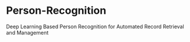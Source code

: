 # Person-Recognition
Deep Learning Based Person Recognition for Automated Record Retrieval and Management
